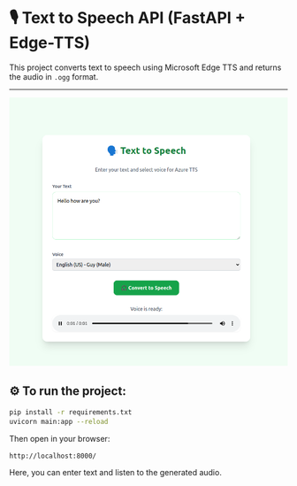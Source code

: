 # 🎙️ Text to Speech API (FastAPI + Edge-TTS)

This project converts text to speech using Microsoft Edge TTS and returns the audio in `.ogg` format.

---


![Image](image.png)

## ⚙️ To run the project:

```bash
pip install -r requirements.txt
uvicorn main:app --reload
```

Then open in your browser:

```
http://localhost:8000/
```

Here, you can enter text and listen to the generated audio.
